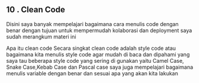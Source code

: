 ## 10 . Clean Code

Disini saya banyak mempelajari bagaimana cara menulis code dengan benar dengan tujuan untuk mempermudah kolaborasi dan deployment saya sudah merangkum materi ini

Apa itu clean code
Secara singkat clean code adalah style code atau bagaimana kita menulis style code agar mudah di baca dan dipahami
yang saya tau beberapa style code yang sering di gunakan yaitu Camel Case, Snake Case,Kebab Case dan Pascal case
saya juga mempelajari bagaimana menulis variable dengan benar dan sesuai apa yang akan kita lakukan
